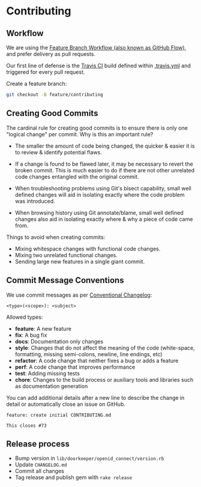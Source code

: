 # Contributing

## Workflow

We are using the [Feature Branch Workflow (also known as GitHub Flow)](https://guides.github.com/introduction/flow/), and prefer delivery as pull requests.

Our first line of defense is the [Travis CI](https://travis-ci.org/doorkeeper-gem/doorkeeper-openid_connect) build defined within [.travis.yml](.travis.yml) and triggered for every pull request.

Create a feature branch:

```sh
git checkout -B feature/contributing
```

## Creating Good Commits

The cardinal rule for creating good commits is to ensure there is only one
"logical change" per commit. Why is this an important rule?

* The smaller the amount of code being changed, the quicker & easier it is to
  review & identify potential flaws.

* If a change is found to be flawed later, it may be necessary to revert the
  broken commit. This is much easier to do if there are not other unrelated
  code changes entangled with the original commit.

* When troubleshooting problems using Git's bisect capability, small well
  defined changes will aid in isolating exactly where the code problem was
  introduced.

* When browsing history using Git annotate/blame, small well defined changes
  also aid in isolating exactly where & why a piece of code came from.

Things to avoid when creating commits:

* Mixing whitespace changes with functional code changes.
* Mixing two unrelated functional changes.
* Sending large new features in a single giant commit.

## Commit Message Conventions

We use commit messages as per [Conventional Changelog](https://github.com/conventional-changelog/conventional-changelog):

```none
<type>(<scope>): <subject>
```

Allowed types:

* **feature**: A new feature
* **fix**: A bug fix
* **docs**: Documentation only changes
* **style**: Changes that do not affect the meaning of the code (white-space, formatting, missing semi-colons, newline, line endings, etc)
* **refactor**: A code change that neither fixes a bug or adds a feature
* **perf**: A code change that improves performance
* **test**: Adding missing tests
* **chore**: Changes to the build process or auxiliary tools and libraries such as documentation generation

You can add additional details after a new line to describe the change in detail or automatically close an issue on GitHub.

```none
feature: create initial CONTRIBUTING.md

This closes #73
```

## Release process

- Bump version in `lib/doorkeeper/openid_connect/version.rb`
- Update `CHANGELOG.md`
- Commit all changes
- Tag release and publish gem with `rake release`
